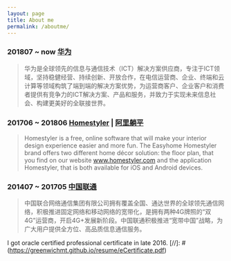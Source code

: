 ```yaml
---
layout: page
title: About me
permalink: /aboutme/
---
```


### 201807 ~ now [华为](https://www.huawei.com/)
> 华为是全球领先的信息与通信技术（ICT）解决方案供应商，专注于ICT领域，坚持稳健经营、持续创新、开放合作，在电信运营商、企业、终端和云计算等领域构筑了端到端的解决方案优势，为运营商客户、企业客户和消费者提供有竞争力的ICT解决方案、产品和服务，并致力于实现未来信息社会、构建更美好的全联接世界。

### 201706 ~ 201806 [Homestyler](https://www.homestyler.com/) | [阿里躺平](https://www.tangping.com/)
> Homestyler is a free, online software that will make your interior design experience easier and more fun. The Easyhome Homestyler brand offers two different home décor solution: the floor plan, that you find on our website www.homestyler.com and the application Homestyler, that is both available for iOS and Android devices.

### 201407 ~ 201705 [中国联通](http://www.chinaunicom.com/)
> 中国联合网络通信集团有限公司拥有覆盖全国、通达世界的全球领先通信网络，积极推进固定网络和移动网络的宽带化，是拥有两种4G牌照的“双4G”运营商，开启4G+发展新阶段。中国联通积极推进“宽带中国”战略，为广大用户提供全方位、高品质信息通信服务。  

I got oracle certified professional certificate in late 2016.
[//]: # (https://greenwichmt.github.io/resume/eCertificate.pdf)
